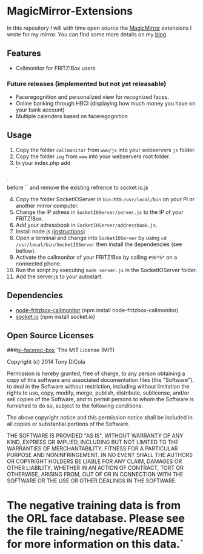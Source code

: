 # MagicMirror-Extensions
In this repository I will with time open source the [MagicMirror](https://github.com/MichMich/MagicMirror) extensions I wrote for my mirror. You can find some more details on my [blog](http://metype.org/en/category/diy-projekte/spiegel/).

## Features
- Callmonitor for FRITZ!Box users

### Future releases (implemented but not yet releasable)
- Faceregognition and personalized view for recognized faces.
- Online banking through HBCI (displaying how much money you have on your bank account)
- Multiple calenders based on faceregognition

## Usage
1. Copy the folder `callmonitor` from `www/js` into your webservers `js` folder.
2. Copy the folder `img` from `www` into your webservers root folder.
3. In your index.php add <br>`<script src="http://localhost:1234/socket.io/socket.io.js"></script>
<script src="js/callmonitor/callmonitor.js" type="text/javascript"></script>`<br> before `</body>` and remove the existing refrence to socket.io.js
4. Copy the folder SocketIOServer in `bin` into `/usr/local/bin` on your Pi or another mirror computer.
5. Change the IP adress in `SocketIOServer/server.js` to the IP of your FRITZ!Box.
6. Add your adressbook in `SocketIOServer/addressbook.js`.
7. Install node.js [(instructions)](http://blog.wia.io/installing-node-js-v4-0-0-on-a-raspberry-pi/)
8. Open a terminal and change into `SocketIOServer` by using `cd /usr/local/bin/SocketIOServer` then install the dependencies (see bellow).
9. Activate the callmonitor of your FRITZ!Box by calling `#96*5*` on a connected phone.
10. Run the script by executing `node server.js` in the SocketIOServer folder.
11. Add the server.js to your autostart.

## Dependencies
- [node-fritzbox-callmonitor](https://www.npmjs.com/package/node-fritzbox-callmonitor) (npm install node-fritzbox-callmonitor)
- [socket.io](http://socket.io/) (npm install socket.io)

## Open Source Licenses
###[pi-facerec-box](https://github.com/tdicola/pi-facerec-box)
`The MIT License (MIT)

Copyright (c) 2014 Tony DiCola

Permission is hereby granted, free of charge, to any person obtaining a copy of
this software and associated documentation files (the "Software"), to deal in
the Software without restriction, including without limitation the rights to
use, copy, modify, merge, publish, distribute, sublicense, and/or sell copies of
the Software, and to permit persons to whom the Software is furnished to do so,
subject to the following conditions:

The above copyright notice and this permission notice shall be included in all
copies or substantial portions of the Software.

THE SOFTWARE IS PROVIDED "AS IS", WITHOUT WARRANTY OF ANY KIND, EXPRESS OR
IMPLIED, INCLUDING BUT NOT LIMITED TO THE WARRANTIES OF MERCHANTABILITY, FITNESS
FOR A PARTICULAR PURPOSE AND NONINFRINGEMENT. IN NO EVENT SHALL THE AUTHORS OR
COPYRIGHT HOLDERS BE LIABLE FOR ANY CLAIM, DAMAGES OR OTHER LIABILITY, WHETHER
IN AN ACTION OF CONTRACT, TORT OR OTHERWISE, ARISING FROM, OUT OF OR IN
CONNECTION WITH THE SOFTWARE OR THE USE OR OTHER DEALINGS IN THE SOFTWARE.

The negative training data is from the ORL face database.  Please see the file
training/negative/README for more information on this data.`
=======
